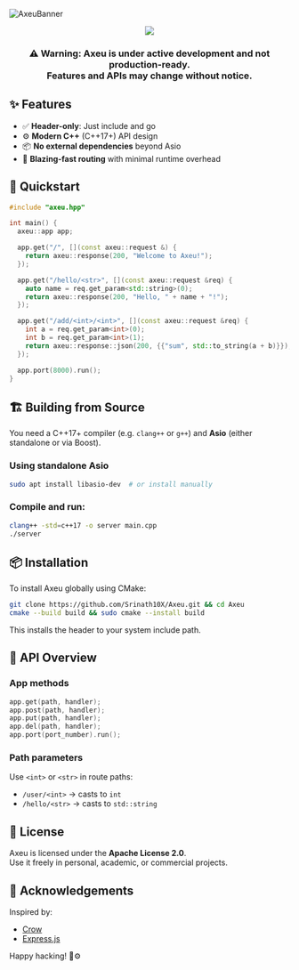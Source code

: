 ![AxeuBanner](https://u.cubeupload.com/Srinath10X/axeubanner.png)

<p align="center">
  <img src="https://img.shields.io/badge/status-in_development-orange"/>
</p>

<h3 align="center">
  ⚠️ <strong>Warning:</strong> Axeu is under active development and <strong>not production-ready</strong>.<br>
  Features and APIs may change without notice.
</h3>

## ✨ Features

- ✅ **Header-only**: Just include and go
- ⚙️ **Modern C++** (C++17+) API design
- 📦 **No external dependencies** beyond Asio
- 🚀 **Blazing-fast routing** with minimal runtime overhead

## 🚀 Quickstart

```cpp
#include "axeu.hpp"

int main() {
  axeu::app app;

  app.get("/", [](const axeu::request &) {
    return axeu::response(200, "Welcome to Axeu!");
  });

  app.get("/hello/<str>", [](const axeu::request &req) {
    auto name = req.get_param<std::string>(0);
    return axeu::response(200, "Hello, " + name + "!");
  });

  app.get("/add/<int>/<int>", [](const axeu::request &req) {
    int a = req.get_param<int>(0);
    int b = req.get_param<int>(1);
    return axeu::response::json(200, {{"sum", std::to_string(a + b)}});
  });

  app.port(8000).run();
}
```

## 🏗️ Building from Source

You need a C++17+ compiler (e.g. `clang++` or `g++`) and **Asio** (either standalone or via Boost).

### Using standalone Asio

```sh
sudo apt install libasio-dev  # or install manually
```

### Compile and run:

```sh
clang++ -std=c++17 -o server main.cpp
./server
```

## 📦 Installation

To install Axeu globally using CMake:

```sh
git clone https://github.com/Srinath10X/Axeu.git && cd Axeu
cmake --build build && sudo cmake --install build
```

This installs the header to your system include path.

## 🧩 API Overview

### App methods

```cpp
app.get(path, handler);
app.post(path, handler);
app.put(path, handler);
app.del(path, handler);
app.port(port_number).run();
```

### Path parameters

Use `<int>` or `<str>` in route paths:

- `/user/<int>` → casts to `int`
- `/hello/<str>` → casts to `std::string`

## 📜 License

Axeu is licensed under the **Apache License 2.0**.  
Use it freely in personal, academic, or commercial projects.

## 🙏 Acknowledgements

Inspired by:

- [Crow](https://github.com/CrowCpp/Crow)
- [Express.js](https://expressjs.com/)

Happy hacking! 🧠⚙️
